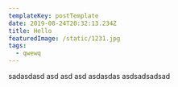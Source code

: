 ```yaml
---
templateKey: postTemplate
date: 2019-08-24T20:32:13.234Z
title: Hello
featuredImage: /static/1231.jpg
tags:
  - qwewq
---
```

sadasdasd asd asd asd asdasdas asdsadsadsad
